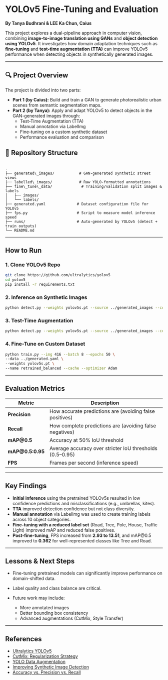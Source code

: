 # YOLOv5 Fine-Tuning and Evaluation  
**By Tanya Budhrani & LEE Ka Chun, Caius**

This project explores a dual-pipeline approach in computer vision, combining **image-to-image translation using GANs** and **object detection using YOLOv5**. It investigates how domain adaptation techniques such as **fine-tuning** and **test-time augmentation (TTA)** can improve YOLOv5 performance when detecting objects in synthetically generated images.

---

## 🔍 Project Overview

The project is divided into two parts:

- **Part 1 (by Caius):** Build and train a GAN to generate photorealistic urban scenes from semantic segmentation maps.
- **Part 2 (by Tanya):** Apply and adapt YOLOv5 to detect objects in the GAN-generated images through:
  - Test-Time Augmentation (TTA)
  - Manual annotation via LabelImg
  - Fine-tuning on a custom synthetic dataset
  - Performance evaluation and comparison


## 📂 Repository Structure

```

.
├── generated\_images/           # GAN-generated synthetic street views
├── labelled\_images/            # Raw YOLO-formatted annotations
├── fine\_tune\_data/             # Training/validation split images & labels
│   ├── images/
│   └── labels/
├── generated.yaml              # Dataset configuration file for YOLOv5
├── fps.py                      # Script to measure model inference speed
├── runs/                       # Auto-generated by YOLOv5 (detect + train outputs)
└── README.md

````

---

## How to Run

### 1. Clone YOLOv5 Repo
```bash
git clone https://github.com/ultralytics/yolov5
cd yolov5
pip install -r requirements.txt
````

### 2. Inference on Synthetic Images

```bash
python detect.py --weights yolov5s.pt --source ../generated_images --conf 0.25
```

### 3. Test-Time Augmentation

```bash
python detect.py --weights yolov5s.pt --source ../generated_images --conf 0.25 --augment
```

### 4. Fine-Tune on Custom Dataset

```bash
python train.py --img 416 --batch 8 --epochs 50 \
--data ../generated.yaml \
--weights yolov5s.pt \
--name retrained_balanced --cache --optimizer Adam
```

---

## Evaluation Metrics

| Metric            | Description                                              |
| ----------------- | -------------------------------------------------------- |
| **Precision**     | How accurate predictions are (avoiding false positives)  |
| **Recall**        | How complete predictions are (avoiding false negatives)  |
| **mAP\@0.5**      | Accuracy at 50% IoU threshold                            |
| **mAP\@0.5:0.95** | Average accuracy over stricter IoU thresholds (0.5–0.95) |
| **FPS**           | Frames per second (inference speed)                      |

---

## Key Findings

* **Initial inference** using the pretrained YOLOv5s resulted in low confidence predictions and misclassifications (e.g., umbrellas, kites).
* **TTA** improved detection confidence but not class diversity.
* **Manual annotation** via LabelImg was used to create training labels across 10 object categories.
* **Fine-tuning with a reduced label set** (Road, Tree, Pole, House, Traffic Light) improved mAP and reduced false positives.
* **Post-fine-tuning**, FPS increased from **2.93 to 13.51**, and mAP\@0.5 improved to **0.362** for well-represented classes like Tree and Road.

---

## Lessons & Next Steps

* Fine-tuning pretrained models can significantly improve performance on domain-shifted data.
* Label quality and class balance are critical.
* Future work may include:

  * More annotated images
  * Better bounding box consistency
  * Advanced augmentations (CutMix, Style Transfer)

---

## References

* [Ultralytics YOLOv5](https://github.com/ultralytics/yolov5)
* [CutMix: Regularization Strategy](https://arxiv.org/abs/1905.04899)
* [YOLO Data Augmentation](https://docs.ultralytics.com/guides/yolo-data-augmentation/)
* [Improving Synthetic Image Detection](https://arxiv.org/abs/2408.06741)
* [Accuracy vs. Precision vs. Recall](https://www.evidentlyai.com/classification-metrics/accuracy-precision-recall)


